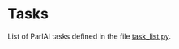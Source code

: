 # Tasks

List of ParlAI tasks defined in the file [task_list.py](https://github.com/facebookresearch/ParlAI/tree/master/parlai/tasks/task_list.py).

```{include} task_list.inc
```
